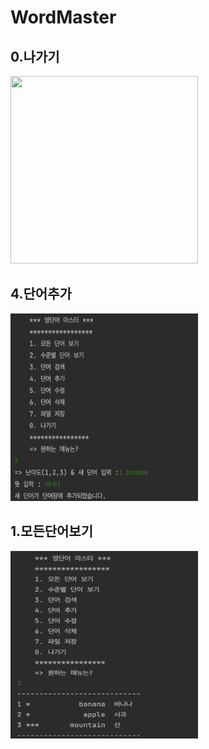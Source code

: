 # WordMaster

## 0.나가기
<img src = "screenshots/나가기.png" width="300" height="300" >


## 4.단어추가
<img src = "screenshots/add.png" width="300" height="300" >


## 1.모든단어보기
<img src = "https://github.com/orothy579/WordMaster/blob/master/screenshots/모든단어보기.png?raw=true" width="300" height="300" >



